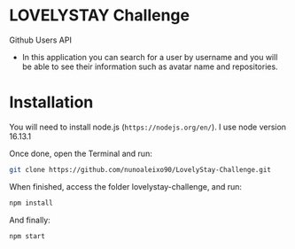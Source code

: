 # LOVELYSTAY Challenge

Github Users API
* In this application you can search for a user by username and you will be able to see their information such as avatar name and repositories.

# Installation

You will need to install node.js (``https://nodejs.org/en/``). I use node version 16.13.1

Once done, open the Terminal and run:

```bash
git clone https://github.com/nunoaleixo90/LovelyStay-Challenge.git
```

When finished, access the folder lovelystay-challenge, and run:

```bash
npm install
```

And finally:

```bash
npm start
```

